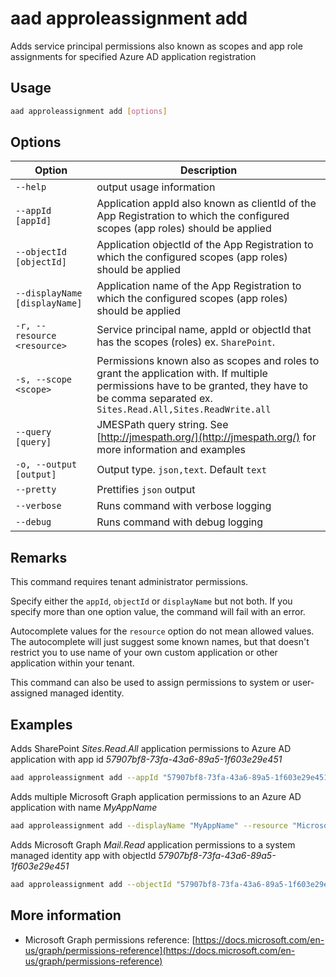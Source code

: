 # aad approleassignment add

Adds service principal permissions also known as scopes and app role assignments for specified Azure AD application registration

## Usage

```sh
aad approleassignment add [options]
```

## Options

Option|Description
------|-----------
`--help`|output usage information
`--appId [appId]`|Application appId also known as clientId of the App Registration to which the configured scopes (app roles) should be applied
`--objectId [objectId]`|Application objectId of the App Registration to which the configured scopes (app roles) should be applied
`--displayName [displayName]`|Application name of the App Registration to which the configured scopes (app roles) should be applied
`-r, --resource <resource>`|Service principal name, appId or objectId that has the scopes (roles) ex. `SharePoint`.
`-s, --scope <scope>`|Permissions known also as scopes and roles to grant the application with. If multiple permissions have to be granted, they have to be comma separated ex. `Sites.Read.All,Sites.ReadWrite.all`
`--query [query]`|JMESPath query string. See [http://jmespath.org/](http://jmespath.org/) for more information and examples
`-o, --output [output]`|Output type. `json,text`. Default `text`
`--pretty`|Prettifies `json` output
`--verbose`|Runs command with verbose logging
`--debug`|Runs command with debug logging

## Remarks

This command requires tenant administrator permissions.

Specify either the `appId`, `objectId` or `displayName` but not both. If you specify more than one option value, the command will fail with an error.

Autocomplete values for the `resource` option do not mean allowed values. The autocomplete will just suggest some known names, but that doesn't restrict you to use name of your own custom application or other application within your tenant.

This command can also be used to assign permissions to system or user-assigned managed identity.

## Examples

Adds SharePoint _Sites.Read.All_ application permissions to Azure AD application with app id _57907bf8-73fa-43a6-89a5-1f603e29e451_

```sh
aad approleassignment add --appId "57907bf8-73fa-43a6-89a5-1f603e29e451" --resource "SharePoint" --scope "Sites.Read.All"
```

Adds multiple Microsoft Graph application permissions to an Azure AD application with name _MyAppName_

```sh
aad approleassignment add --displayName "MyAppName" --resource "Microsoft Graph" --scope "Mail.Read,Mail.Send"
```

Adds Microsoft Graph _Mail.Read_ application permissions to a system managed identity app with objectId _57907bf8-73fa-43a6-89a5-1f603e29e451_

```sh
aad approleassignment add --objectId "57907bf8-73fa-43a6-89a5-1f603e29e451" --resource "Microsoft Graph" --scope "Mail.Read"
```

## More information

- Microsoft Graph permissions reference: [https://docs.microsoft.com/en-us/graph/permissions-reference](https://docs.microsoft.com/en-us/graph/permissions-reference)

